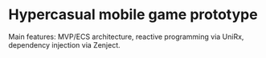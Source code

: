# Hypercasual mobile game prototype
Main features: MVP/ECS architecture, reactive programming via UniRx, dependency injection via Zenject.

